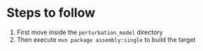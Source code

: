 # Steps to follow
1. First move inside the `perturbation_model` directory
2. Then execute `mvn package assembly:single` to build the target
